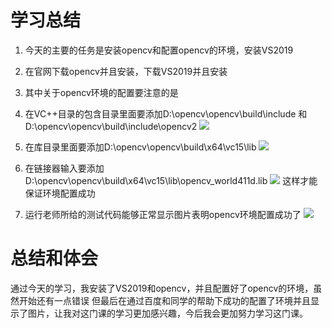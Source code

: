# 学习总结 

1. 今天的主要的任务是安装opencv和配置opencv的环境，安装VS2019

2. 在官网下载opencv并且安装，下载VS2019并且安装

3. 其中关于opencv环境的配置要注意的是

4. 在VC++目录的包含目录里面要添加D:\opencv\opencv\build\include
和D:\opencv\opencv\build\include\opencv2 
![](/media/5.png)

5. 在库目录里面要添加D:\opencv\opencv\build\x64\vc15\lib
![](/media/6.png)

6. 在链接器输入要添加D:\opencv\opencv\build\x64\vc15\lib\opencv_world411d.lib
![](/media/7.png)
这样才能保证环境配置成功

7. 运行老师所给的测试代码能够正常显示图片表明opencv环境配置成功了
![](/media/2.png)

# 总结和体会
  通过今天的学习，我安装了VS2019和opencv，并且配置好了opencv的环境，虽然开始还有一点错误
  但最后在通过百度和同学的帮助下成功的配置了环境并且显示了图片，让我对这门课的学习更加感兴趣，今后我会更加努力学习这门课。
